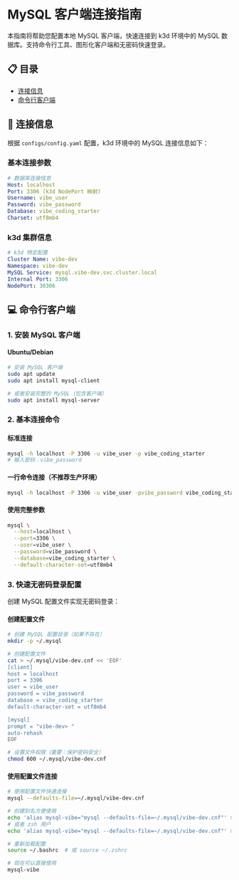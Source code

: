 # MySQL 客户端连接指南

本指南将帮助您配置本地 MySQL 客户端，快速连接到 k3d 环境中的 MySQL 数据库。支持命令行工具、图形化客户端和无密码快速登录。

## 📋 目录

- [连接信息](#连接信息)
- [命令行客户端](#命令行客户端)


## 🔗 连接信息

根据 `configs/config.yaml` 配置，k3d 环境中的 MySQL 连接信息如下：

### 基本连接参数
```yaml
# 数据库连接信息
Host: localhost
Port: 3306 (k3d NodePort 映射)
Username: vibe_user
Password: vibe_password
Database: vibe_coding_starter
Charset: utf8mb4
```

### k3d 集群信息
```yaml
# k3d 特定配置
Cluster Name: vibe-dev
Namespace: vibe-dev
MySQL Service: mysql.vibe-dev.svc.cluster.local
Internal Port: 3306
NodePort: 30306
```

## 💻 命令行客户端

### 1. 安装 MySQL 客户端

#### Ubuntu/Debian
```bash
# 安装 MySQL 客户端
sudo apt update
sudo apt install mysql-client

# 或者安装完整的 MySQL（包含客户端）
sudo apt install mysql-server
```

### 2. 基本连接命令

#### 标准连接
```bash
mysql -h localhost -P 3306 -u vibe_user -p vibe_coding_starter
# 输入密码：vibe_password
```

#### 一行命令连接（不推荐生产环境）
```bash
mysql -h localhost -P 3306 -u vibe_user -pvibe_password vibe_coding_starter
```

#### 使用完整参数
```bash
mysql \
  --host=localhost \
  --port=3306 \
  --user=vibe_user \
  --password=vibe_password \
  --database=vibe_coding_starter \
  --default-character-set=utf8mb4
```

### 3. 快速无密码登录配置

创建 MySQL 配置文件实现无密码登录：

#### 创建配置文件
```bash
# 创建 MySQL 配置目录（如果不存在）
mkdir -p ~/.mysql

# 创建配置文件
cat > ~/.mysql/vibe-dev.cnf << 'EOF'
[client]
host = localhost
port = 3306
user = vibe_user
password = vibe_password
database = vibe_coding_starter
default-character-set = utf8mb4

[mysql]
prompt = "vibe-dev> "
auto-rehash
EOF

# 设置文件权限（重要：保护密码安全）
chmod 600 ~/.mysql/vibe-dev.cnf
```

#### 使用配置文件连接
```bash
# 使用配置文件快速连接
mysql --defaults-file=~/.mysql/vibe-dev.cnf

# 创建别名方便使用
echo 'alias mysql-vibe="mysql --defaults-file=~/.mysql/vibe-dev.cnf"' >> ~/.bashrc
# 或者 zsh 用户
echo 'alias mysql-vibe="mysql --defaults-file=~/.mysql/vibe-dev.cnf"' >> ~/.zshrc

# 重新加载配置
source ~/.bashrc  # 或 source ~/.zshrc

# 现在可以直接使用
mysql-vibe
```
